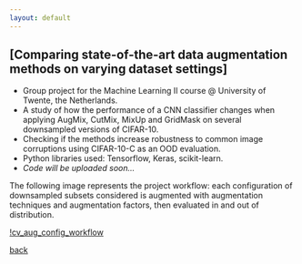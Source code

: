 ```yaml
---
layout: default
---
```


## [Comparing state-of-the-art data augmentation methods on varying dataset settings]
- Group project for the Machine Learning II course @ University of Twente, the Netherlands.
- A study of how the performance of a CNN classifier changes when applying AugMix, CutMix, MixUp and GridMask on several downsampled versions of CIFAR-10.
- Checking if the methods increase robustness to common image corruptions using CIFAR-10-C as an OOD evaluation.
- Python libraries used: Tensorflow, Keras, scikit-learn.
- _Code will be uploaded soon..._

The following image represents the project workflow: each configuration of downsampled subsets considered is augmented 
with augmentation techniques and augmentation factors, then evaluated in and out of distribution.

[!cv_aug_config_workflow](../imgs/cv_aug_config_workflow.pdf)

[back](./portfolio.md)
